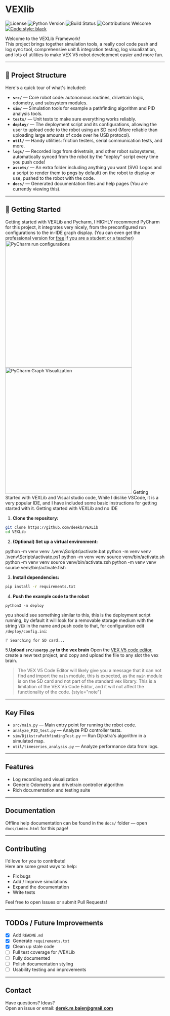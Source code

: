 # VEXlib


![License](https://img.shields.io/badge/license-MIT-green.svg) ![Python Version](https://img.shields.io/badge/python-3.8%2B-blue) ![Build Status](https://img.shields.io/badge/build-passing-brightgreen) ![Contributions Welcome](https://img.shields.io/badge/contributions-welcome-orange) [![Code style: black](https://img.shields.io/badge/code%20style-black-000000.svg)](https://github.com/psf/black)

Welcome to the VEXLib Framework!  
This project brings together simulation tools, a really cool code push and log sync tool, comprehensive unit & integration testing, log visualization,
and lots of utilities to make VEX V5 robot development easier and more fun.

---

## 📂 Project Structure

Here's a quick tour of what's included:

- **`src/`** — Core robot code: autonomous routines, drivetrain logic, odometry, and subsystem modules.
- **`sim/`** — Simulation tools for example a pathfinding algorithm and PID analysis tools.
- **`tests/`** — Unit tests to make sure everything works reliably.
- **`deploy/`** — The deployment script and its configurations, allowing the user to upload code to the robot using an SD card (More reliable than uploading large amounts of code over he USB protocol).
- **`util/`** — Handy utilities: friction testers, serial communication tests, and more.
- **`logs/`** — Recorded logs from drivetrain, and other robot subsystems, automatically synced from the robot by the "deploy" script every time you push code!
- **`assets/`** — An extra folder including anything you want (SVG Logos and a script to render them to pngs by default) on the robot to display or use, pushed to the robot with the code.
- **`docs/`** — Generated documentation files and help pages (You are currently viewing this).

---

## 🚀 Getting Started

<tabs group="IDE">
    <tab id="PYCHARM" title="Pycharm (Pro / Community)" group-key="PYCHARM">
        Getting started with VEXLib and Pycharm, I HIGHLY recommend PyCharm for this project, it integrates very nicely, from the preconfigured run configurations to the in-IDE graph display. (You can even get the professional version for <a href="https://www.jetbrains.com/shop/eform/students">free</a> if you are a student or a teacher)
        <img src="PyCharm Run Configurations.png" alt="PyCharm run configurations" height="400"/>
        <img src="Graph Visualization.png" alt="PyCharm Graph Visualization" height="400"/>
    </tab>
    <tab id="VSCODE" title="Visual studio code" group-key="VSCODE">
        Getting Started with VEXLib and Visual studio code, While I dislike VSCode, it is a very popular IDE, and I have included some basic instructions for getting started with it.
    </tab>
    <tab id="NONE" title="No IDE! give me the raw terminal" group-key="NONE">
        Getting started with VEXLib and no IDE
    </tab>
</tabs>


1. **Clone the repository:**
  ```sh
  git clone https://github.com/deekb/VEXLib
  cd VEXLib
  ```
2. **(Optional) Set up a virtual environment:**
  <tabs>
<tab id="CMD" title="Windows (CMD)">
<code-block lang="Batch">
  python -m venv venv
  .\venv\Scripts\activate.bat
</code-block>
</tab>
<tab id="PS" title="Windows (Powershell)">
<code-block lang="Batch">
  python -m venv venv
  .\venv\Scripts\activate.ps1
</code-block>
</tab>
<tab id="BASH" title="Linux / Mac (Bash)">
<code-block lang="SH">
  python -m venv venv
  source venv/bin/activate.sh
</code-block>
</tab>
<tab id="ZSH" title="Linux / Mac (Zsh)">
<code-block lang="SH">
  python -m venv venv
  source venv/bin/activate.zsh
</code-block>
</tab>
<tab id="Fish" title="Linux / Mac (Fish)">
<code-block lang="SH">
  python -m venv venv
  source venv/bin/activate.fish
</code-block>
</tab>
</tabs>

3. **Install dependencies:**
  ```bash
  pip install -r requirements.txt
  ```
4. **Push the example code to the robot**
  ```shell
  python3 -m deploy
  ```
you should see something similar to this, this is the deployment script running, by default it will look for a removable storage medium with the string `VEX` in the name and push code to that, for configuration edit `/deploy/config.ini`:

```
⠏ Searching for SD card...
```
5.**Upload `src/userpy.py` to the vex brain**
Open the [VEX V5 code editor](https://codev5.vex.com/), create a new text project, and copy and upload the
<resource src="userpy.py"/> file to any slot the vex brain.
> The VEX V5 Code Editor will likely give you a message that it can not find and import the `main` module, this is expected, as the `main` module is on the SD card and not part of the standard vex library. This is a limitation of the VEX V5 Code Editor, and it will not affect the functionality of the code.
> {style="note"}



---

## Key Files

- `src/main.py` — Main entry point for running the robot code.
- `analyze_PID_test.py` — Analyze PID controller tests.
- `sim/DjikstraPathfindingTest.py` — Run Dijkstra's algorithm in a simulated map.
- `util/timeseries_analysis.py` — Analyze performance data from logs.

---

## Features

- Log recording and visualization
- Generic Odometry and drivetrain controller algorithm
- Rich documentation and testing suite

---

## Documentation

Offline help documentation can be found in the `docs/` folder — open `docs/index.html` for this page!

---

## Contributing

I'd love for you to contribute!  
Here are some great ways to help:

- Fix bugs
- Add / Improve simulations
- Expand the documentation
- Write tests

Feel free to open Issues or submit Pull Requests!

---

## TODOs / Future Improvements

- [x] Add `README.md`
- [x] Generate `requirements.txt`
- [x] Clean up stale code
- [ ] Full test coverage for /VEXLib
- [ ] Fully documented
- [ ] Polish documentation styling
- [ ] Usability testing and improvements

---


## Contact

Have questions? Ideas?  
Open an issue or email: **derek.m.baier@gmail.com**